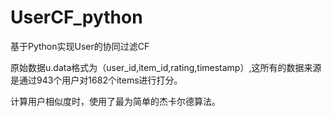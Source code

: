 # UserCF_python
<p>基于Python实现User的协同过滤CF</p>
<p>    原始数据u.data格式为（user_id,item_id,rating,timestamp）,这所有的数据来源是通过943个用户对1682个items进行打分。</p>
<p>    计算用户相似度时，使用了最为简单的杰卡尔德算法。</p>
